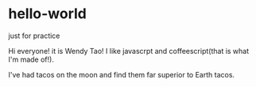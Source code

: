 # hello-world
just for practice

Hi everyone!
it is Wendy Tao! I like javascrpt and coffeescript(that is what I'm made of!).

I've had tacos on the moon and find them far superior to Earth tacos.
